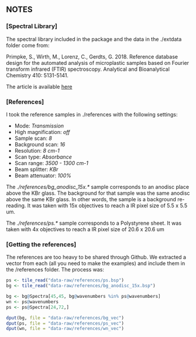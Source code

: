 
## NOTES

### **\[Spectral Library\]**

The spectral library included in the package and the data in the
./extdata folder come from:

Primpke, S., Wirth, M., Lorenz, C., Gerdts, G. 2018. Reference database
design for the automated analysis of microplastic samples based on
Fourier transform infrared (FTIR) spectroscopy. Analytical and
Bioanalytical Chemistry 410: 5131-5141.

The article is available
[here](https://doi.org/10.1007/s00216-018-1156-x)

### **\[References\]**

I took the reference samples in ./references with the following
settings:

  - Mode: *Transmission*
  - High magnification: *off*
  - Sample scan: *8*
  - Background scan: *16*
  - Resolution: *8 cm-1*
  - Scan type: *Absorbance*
  - Scan range: *3500 - 1300 cm-1*
  - Beam splitter: *KBr*
  - Beam attenuator: *100%*

The *./references/bg\_anodisc\_15x.\** sample corresponds to an anodisc
place above the KBr glass. The background for that sample was the same
anodisc above the same KBr glass. In other words, the sample is a
background re-reading. It was taken with 15x objectives to reach a IR
pixel size of 5.5 x 5.5 um.

The *./references/ps.\** sample corresponds to a Polystyrene sheet. It
was taken with 4x objectives to reach a IR pixel size of 20.6 x 20.6 um

### **\[Getting the references\]**

The references are too heavy to be shared through Github. We extracted a
vector from each (all you need to make the examples) and include them in
the /references folder. The process was:

``` r
ps <- tile_read("data-raw/references/ps.bsp")
bg <- tile_read("data-raw/references/bg_anodisc_15x.bsp")

bg <- bg@Spectra[45,45, bg@wavenumbers %in% ps@wavenumbers]
wn <- ps@wavenumbers
ps <- ps@Spectra[24,72,]

dput(bg, file = "data-raw/references/bg_vec")
dput(ps, file = "data-raw/references/ps_vec")
dput(wn, file = "data-raw/references/wn_vec")
```
